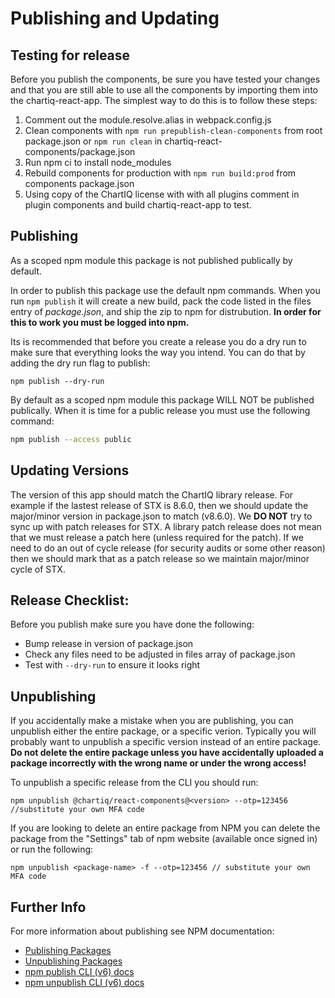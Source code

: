 # Publishing and Updating

## Testing for release

Before you publish the components, be sure you have tested your changes and that you are still able to use all the components by importing them into the chartiq-react-app. The simplest way to do this is to follow these steps:

1. Comment out the module.resolve.alias in webpack.config.js
1. Clean components with `npm run prepublish-clean-components` from root package.json or `npm run clean` in chartiq-react-components/package.json
1. Run npm ci to install node_modules
1. Rebuild components for production with `npm run build:prod` from components package.json
1. Using copy of the ChartIQ license with with all plugins comment in plugin components and build chartiq-react-app to test.


## Publishing
As a scoped npm module this package is not published publically by default. 

In order to publish this package use the default npm commands. When you run `npm publish` it will create a new build, pack the code listed in the files entry of _package.json_, and ship the zip to npm for distrubution. **In order for this to work you must be logged into npm.**


Its is recommended that before you create a release you do a dry run to make sure that everything looks the way you intend. You can do that by adding the dry run flag to publish:
```
npm publish --dry-run
```

By default as a scoped npm module this package WILL NOT be published publically. When it is time for a public release you must use the following command:

```bash
npm publish --access public
```

## Updating Versions

The version of this app should match the ChartIQ library release. For example if the lastest release of STX is 8.6.0, then we should update the major/minor version in package.json to match (v8.6.0). We **DO NOT** try to sync up with patch releases for STX. A library patch release does not mean that we must release a patch here (unless required for the patch). If we need to do an out of cycle release (for security audits or some other reason) then we should mark that as a patch release so we maintain major/minor cycle of STX.

## Release Checklist:

Before you publish make sure you have done the following:

- Bump release in version of package.json
- Check any files need to be adjusted in files array of package.json
- Test with `--dry-run` to ensure it looks right


## Unpublishing

If you accidentally make a mistake when you are publishing, you can unpublish either the entire package, or a specific verion. Typically you will probably want to unpublish a specific version instead of an entire package. **Do not delete the entire package unless you have accidentally uploaded a package incorrectly with the wrong name or under the wrong access!**

To unpublish a specific release from the CLI you should run: 
```
npm unpublish @chartiq/react-components@<version> --otp=123456 //substitute your own MFA code
```

If you are looking to delete an entire package from NPM you can delete the package from the "Settings" tab of npm website (available once signed in) or run the following:
```
npm unpublish <package-name> -f --otp=123456 // substitute your own MFA code
```

## Further Info
For more information about publishing see NPM documentation:
- [Publishing Packages](https://docs.npmjs.com/creating-and-publishing-scoped-public-packages)
- [Unpublishing Packages](https://docs.npmjs.com/unpublishing-packages-from-the-registry)
- [npm publish CLI (v6) docs](https://docs.npmjs.com/cli/v6/commands/npm-publish)
- [npm unpublish CLI (v6) docs](https://docs.npmjs.com/cli/v6/commands/npm-unpublish)
